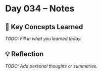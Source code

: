 # Day 034 – Notes

## 🔑 Key Concepts Learned

_TODO: Fill in what you learned today._

## 💡 Reflection

_TODO: Add personal thoughts or summaries._
